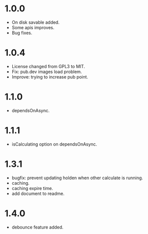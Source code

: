 # 1.0.0

* On disk savable added.
* Some apis improves.
* Bug fixes.

# 1.0.4

* License changed from GPL3 to MIT.
* Fix: pub.dev images load problem.
* Improve: trying to increase pub point.

# 1.1.0

* dependsOnAsync.

# 1.1.1

* isCalculating option on dependsOnAsync.

# 1.3.1

* bugfix: prevent updating holden when other calculate is running.
* caching.
* caching expire time.
* add document to readme.

# 1.4.0

* debounce feature added.
